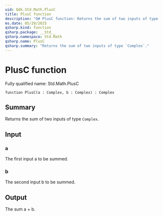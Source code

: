 ```yaml
---
uid: Qdk.Std.Math.PlusC
title: PlusC function
description: "Q# PlusC function: Returns the sum of two inputs of type `Complex`."
ms.date: 05/29/2025
qsharp.kind: function
qsharp.package: __Std__
qsharp.namespace: Std.Math
qsharp.name: PlusC
qsharp.summary: "Returns the sum of two inputs of type `Complex`."
---
```


# PlusC function

Fully qualified name: Std.Math.PlusC

```qsharp
function PlusC(a : Complex, b : Complex) : Complex
```

## Summary
Returns the sum of two inputs of type `Complex`.

## Input
### a
The first input a to be summed.
### b
The second input b to be summed.

## Output
The sum a + b.
